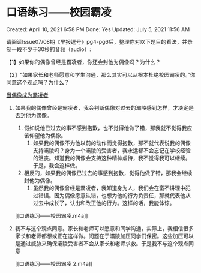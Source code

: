 # 口语练习——校园霸凌

Created: April 10, 2021 6:58 PM
Done: Yes
Updated: July 5, 2021 11:56 AM

请阅读Issue07/08期《早报逗号》pg4-pg6后，整理你对以下题目的看法，并录制一段不少于30秒的音频（audio）:

【1】如果你的偶像曾经是霸凌者，你还会封他为偶像吗？为什么？

【2】“如果家长和老师愿意和学生沟通，那么其实可以从根本杜绝校园霸凌的。”你同意这个观点吗？为什么？

[当偶像成为霸凌者](https://zbschools.sg/NIE/topic/stories-18241)

1. 如果我的偶像曾经是霸凌者，我会判断偶像对过去的灞陵感到怎样，才决定是否封他为偶像。
    1. 假如说他已过去的事不感到抱歉，也不觉得他做了错，那我就不觉得我应该仰望他为偶像。
        1. 如果我的偶像不为他以前的动作而觉得抱歉，那不就代表说我的偶像支持灞陵吗？身为一个灞陵的受害者，我永远都不会忘记在学校经验的沮丧。知道我的偶像会支持这种精神虐待，我不觉得我可以继续。于是，我会这样做。
    2. 相反的，如果我的偶像已过去的事感到抱歉，觉得他做了错，那我会继续封他为偶像。
        1. 虽然我的偶像曾经是霸凌者，我知道身为人，我们会在蛮不讲理中犯过错误。因为偶像愿意认错，也想为他的行为负责任，那就代表他从过去中成长了，认出和改正他的行为。这样的话，我能体谅。
    
    [[口语练习——校园霸凌.m4a]]
    
2. 我不与这个观点同意。家长和老师可以愿意和同学沟通，实际上，我相信很多家长和老师都想或正在这样做。问题在于灞陵加压同学们保密。这些加压可以是通过威胁来确保灞陵受害者不会从家长和老师求救。于是我不与这个观点同意
    
    [[口语练习——校园霸凌 2.m4a]]